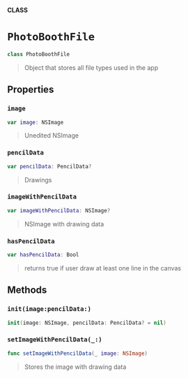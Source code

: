 **CLASS**

# `PhotoBoothFile`

```swift
class PhotoBoothFile
```

> Object that stores all file types used in the app

## Properties
### `image`

```swift
var image: NSImage
```

> Unedited NSImage

### `pencilData`

```swift
var pencilData: PencilData?
```

> Drawings

### `imageWithPencilData`

```swift
var imageWithPencilData: NSImage?
```

> NSImage with drawing data

### `hasPencilData`

```swift
var hasPencilData: Bool
```

> returns true if user draw at least one line in the canvas

## Methods
### `init(image:pencilData:)`

```swift
init(image: NSImage, pencilData: PencilData? = nil)
```

### `setImageWithPencilData(_:)`

```swift
func setImageWithPencilData(_ image: NSImage)
```

> Stores the image with drawing data
